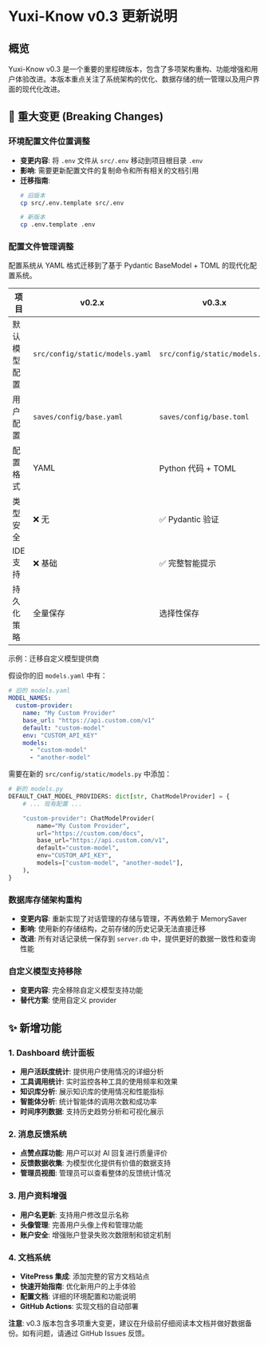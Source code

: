 # Yuxi-Know v0.3 更新说明

## 概览

Yuxi-Know v0.3 是一个重要的里程碑版本，包含了多项架构重构、功能增强和用户体验改进。本版本重点关注了系统架构的优化、数据存储的统一管理以及用户界面的现代化改进。

## 🔄 重大变更 (Breaking Changes)

### 环境配置文件位置调整
- **变更内容**: 将 `.env` 文件从 `src/.env` 移动到项目根目录 `.env`
- **影响**: 需要更新配置文件的复制命令和所有相关的文档引用
- **迁移指南**:
  ```bash
  # 旧版本
  cp src/.env.template src/.env

  # 新版本
  cp .env.template .env
  ```

### 配置文件管理调整

配置系统从 YAML 格式迁移到了基于 Pydantic BaseModel + TOML 的现代化配置系统。

| 项目 | v0.2.x | v0.3.x |
|------|--------|--------|
| 默认模型配置 | `src/config/static/models.yaml` | `src/config/static/models.py` |
| 用户配置 | `saves/config/base.yaml` | `saves/config/base.toml` |
| 配置格式 | YAML | Python 代码 + TOML |
| 类型安全 | ❌ 无 | ✅ Pydantic 验证 |
| IDE 支持 | ❌ 基础 | ✅ 完整智能提示 |
| 持久化策略 | 全量保存 | 选择性保存 |


示例：迁移自定义模型提供商

假设你的旧 `models.yaml` 中有：

```yaml
# 旧的 models.yaml
MODEL_NAMES:
  custom-provider:
    name: "My Custom Provider"
    base_url: "https://api.custom.com/v1"
    default: "custom-model"
    env: "CUSTOM_API_KEY"
    models:
      - "custom-model"
      - "another-model"
```

需要在新的 `src/config/static/models.py` 中添加：

```python
# 新的 models.py
DEFAULT_CHAT_MODEL_PROVIDERS: dict[str, ChatModelProvider] = {
    # ... 现有配置 ...

    "custom-provider": ChatModelProvider(
        name="My Custom Provider",
        url="https://custom.com/docs",
        base_url="https://api.custom.com/v1",
        default="custom-model",
        env="CUSTOM_API_KEY",
        models=["custom-model", "another-model"],
    ),
}
```


### 数据库存储架构重构
- **变更内容**: 重新实现了对话管理的存储与管理，不再依赖于 MemorySaver
- **影响**: 使用新的存储结构，之前存储的历史记录无法直接迁移
- **改进**: 所有对话记录统一保存到 `server.db` 中，提供更好的数据一致性和查询性能

### 自定义模型支持移除
- **变更内容**: 完全移除自定义模型支持功能
- **替代方案**: 使用自定义 provider

## ✨ 新增功能

### 1. Dashboard 统计面板
- **用户活跃度统计**: 提供用户使用情况的详细分析
- **工具调用统计**: 实时监控各种工具的使用频率和效果
- **知识库分析**: 展示知识库的使用情况和性能指标
- **智能体分析**: 统计智能体的调用次数和成功率
- **时间序列数据**: 支持历史趋势分析和可视化展示

### 2. 消息反馈系统
- **点赞点踩功能**: 用户可以对 AI 回复进行质量评价
- **反馈数据收集**: 为模型优化提供有价值的数据支持
- **管理员视图**: 管理员可以查看整体的反馈统计情况

### 3. 用户资料增强
- **用户名更新**: 支持用户修改显示名称
- **头像管理**: 完善用户头像上传和管理功能
- **账户安全**: 增强账户登录失败次数限制和锁定机制

### 4. 文档系统
- **VitePress 集成**: 添加完整的官方文档站点
- **快速开始指南**: 优化新用户的上手体验
- **配置文档**: 详细的环境配置和功能说明
- **GitHub Actions**: 实现文档的自动部署


**注意**: v0.3 版本包含多项重大变更，建议在升级前仔细阅读本文档并做好数据备份。如有问题，请通过 GitHub Issues 反馈。